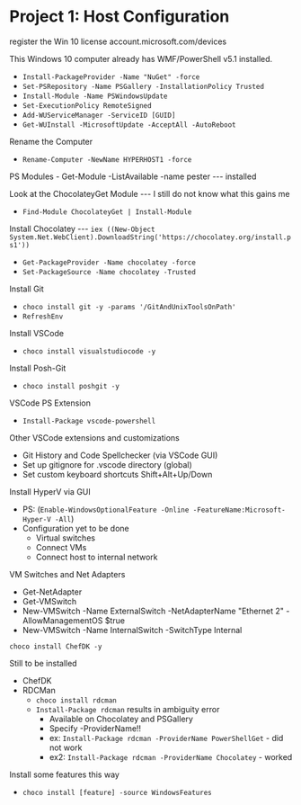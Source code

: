 # Project 1: Host Configuration
register the Win 10 license account.microsoft.com/devices

This Windows 10 computer already has WMF/PowerShell v5.1 installed.
* `Install-PackageProvider -Name "NuGet" -force`
* `Set-PSRepository -Name PSGallery -InstallationPolicy Trusted`
* `Install-Module -Name PSWindowsUpdate`
* `Set-ExecutionPolicy RemoteSigned`
* `Add-WUServiceManager -ServiceID [GUID]`
* `Get-WUInstall -MicrosoftUpdate -AcceptAll -AutoReboot`

Rename the Computer
* `Rename-Computer -NewName HYPERHOST1 -force`

PS Modules - Get-Module -ListAvailable -name pester  ---  installed

Look at the ChocolateyGet Module  ---  I still do not know what this gains me
* `Find-Module ChocolateyGet | Install-Module`

Install Chocolatey  ---  `iex ((New-Object System.Net.WebClient).DownloadString('https://chocolatey.org/install.ps1'))`
* `Get-PackageProvider -Name chocolatey -force`
* `Set-PackageSource -Name chocolatey -Trusted`

Install Git
* `choco install git -y -params '/GitAndUnixToolsOnPath'`
* `RefreshEnv`

Install VSCode 
* `choco install visualstudiocode -y`

Install Posh-Git
* `choco install poshgit -y`

VSCode PS Extension
* `Install-Package vscode-powershell`

Other VSCode extensions and customizations
* Git History and Code Spellchecker (via VSCode GUI)
* Set up gitignore for .vscode directory (global)
* Set custom keyboard shortcuts Shift+Alt+Up/Down

Install HyperV via GUI
* PS: (`Enable-WindowsOptionalFeature -Online -FeatureName:Microsoft-Hyper-V -All`)
* Configuration yet to be done
  * Virtual switches
  * Connect VMs
  * Connect host to internal network

VM Switches and Net Adapters
* Get-NetAdapter
* Get-VMSwitch
* New-VMSwitch -Name ExternalSwitch -NetAdapterName "Ethernet 2" -AllowManagementOS $true
* New-VMSwitch -Name InternalSwitch -SwitchType Internal 

`choco install ChefDK -y`

Still to be installed
* ChefDK
* RDCMan
  * `choco install rdcman`
  * `Install-Package rdcman`  results in ambiguity error
    * Available on Chocolatey and PSGallery
    * Specify -ProviderName!!
    * ex: `Install-Package rdcman -ProviderName PowerShellGet`  - did not work
    * ex2: `Install-Package rdcman -ProviderName Chocolatey`   - worked

Install some features this way
* `choco install [feature] -source WindowsFeatures`